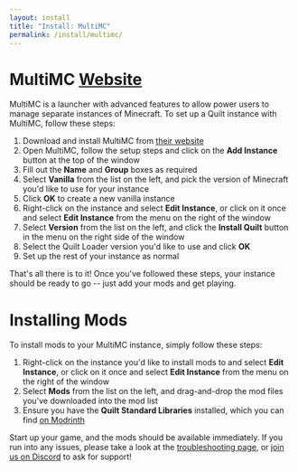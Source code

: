 ```yaml
---
layout: install
title: "Install: MultiMC"
permalink: /install/multimc/
---
```


# MultiMC <a href="https://multimc.org" class="button is-link is-pulled-right"><span class="icon"><i class="fas fa-globe"></i></span><span>Website</span></a>

MultiMC is a launcher with advanced features to allow power users to manage separate instances of Minecraft.
To set up a Quilt instance with MultiMC, follow these steps:

1. Download and install MultiMC from [their website](https://multimc.org)
2. Open MultiMC, follow the setup steps and click on the **Add Instance** button at the top of the window
3. Fill out the **Name** and **Group** boxes as required
4. Select **Vanilla** from the list on the left, and pick the version of Minecraft you'd like to use for your instance
5. Click **OK** to create a new vanilla instance
6. Right-click on the instance and select **Edit Instance**, or click on it once and select **Edit Instance** from the 
   menu on the right of the window
7. Select **Version** from the list on the left, and click the **Install Quilt** button in the menu on the right side 
   of the window
8. Select the Quilt Loader version you'd like to use and click **OK**
9. Set up the rest of your instance as normal

That's all there is to it! Once you've followed these steps, your instance should be ready to go -- just add your 
mods and get playing.

# Installing Mods

To install mods to your MultiMC instance, simply follow these steps:

1. Right-click on the instance you'd like to install mods to and select **Edit Instance**, or click on it once and
   select **Edit Instance** from the menu on the right of the window
2. Select **Mods** from the list on the left, and drag-and-drop the mod files you've downloaded into the mod list
3. Ensure you have the **Quilt Standard Libraries** installed, which you can find
   [on Modrinth](https://modrinth.com/mod/qsl)

Start up your game, and the mods should be available immediately. If you run into any issues, please take a look at the
[troubleshooting page](/usage/troubleshooting), or [join us on Discord](https://discord.quiltmc.org) to ask for support!
